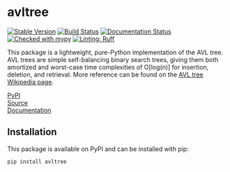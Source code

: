 # avltree
[![Stable Version](https://img.shields.io/pypi/v/avltree?color=blue)](https://pypi.org/project/avltree/)
[![Build Status](https://github.com/cfandrews/PythonAvlTree/actions/workflows/build.yml/badge.svg)](https://github.com/cfandrews/PythonAvlTree/actions)
[![Documentation Status](https://github.com/cfandrews/PythonAvlTree/actions/workflows/documentation.yml/badge.svg)](https://github.com/cfandrews/PythonAvlTree/actions)
[![Checked with mypy](https://www.mypy-lang.org/static/mypy_badge.svg)](https://mypy-lang.org/)
[![Linting: Ruff](https://img.shields.io/endpoint?url=https://raw.githubusercontent.com/charliermarsh/ruff/main/assets/badge/v2.json)](https://github.com/astral-sh/ruff)

This package is a lightweight, pure-Python implementation of the AVL tree. AVL trees are simple self-balancing binary
search trees, giving them both amortized and worst-case time complexities of O[log(n)] for insertion, deletion, and
retrieval. More reference can be found on the [AVL tree Wikipedia page](https://en.wikipedia.org/wiki/AVL_tree).

[PyPI](https://pypi.org/project/avltree/)  
[Source](https://github.com/cfandrews/PythonAvlTree)  
[Documentation](https://cfandrews.github.io/PythonAvlTree/avltree.html)

## Installation
This package is available on PyPI and can be installed with pip:
```shell
pip install avltree
```
